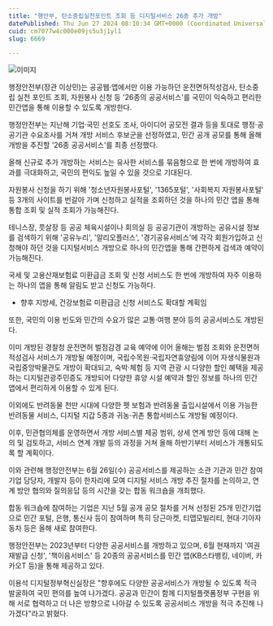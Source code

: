 ```yaml
---
title: "행안부, 탄소중립실천포인트 조회 등 디지털서비스 26종 추가 개방"
datePublished: Thu Jun 27 2024 08:10:34 GMT+0000 (Coordinated Universal Time)
cuid: cm7077w4c000e09js5u3j1yl1
slug: 6669

---
```



![이미지](https://cdn.hashnode.com/res/hashnode/image/upload/v1739261210776/9e0052ce-750b-43ec-916d-497c0c9618b3.jpeg)

행정안전부(장관 이상민)는 공공웹·앱에서만 이용 가능하던 운전면허적성검사, 탄소중립 실천 포인트 조회, 자원봉사 신청 등 '26종의 공공서비스'를 국민이 익숙하고 편리한 민간앱을 통해 이용할 수 있도록 개방한다.

행정안전부는 지난해 기업·국민 선호도 조사, 아이디어 공모전 결과 등을 토대로 행정·공공기관 수요조사를 거쳐 개방 서비스 후보군을 선정하였고, 민간 공개 공모를 통해 올해 개방을 추진할 '26종 공공서비스'를 최종 선정했다.

올해 신규로 추가 개방하는 서비스는 유사한 서비스를 묶음형으로 한 번에 개방하여 효과를 극대화하고, 국민의 편익도 높일 수 있을 것으로 기대된다.

자원봉사 신청을 하기 위해 '청소년자원봉사포털', '1365포털', '사회복지 자원봉사포털' 등 3개의 사이트를 번갈아 가며 신청하고 실적을 조회하던 것을 하나의 민간 앱을 통해 통합 조회 및 실적 조회가 가능해진다.

테니스장, 풋살장 등 공공 체육시설이나 회의실 등 공공기관이 개방하는 공유시설 정보를 검색하기 위해 '공유누리', '알리오플러스', '경기공유서비스'에 각각 회원가입하고 신청해야 하던 것을 디지털서비스 개방으로 하나의 민간앱을 통해 간편하게 검색과 예약이 가능해진다.

국세 및 고용산재보험료 미환급금 조회 및 신청 서비스도 한 번에 개방하여 자주 이용하는 하나의 앱을 통해 알림도 받고 신청도 가능하다.

* 향후 지방세, 건강보험료 미환급금 신청 서비스도 확대할 계획임

또한, 국민의 이용 빈도와 민간의 수요가 많은 교통·여행 분야 등의 공공서비스도 개방된다.

이미 개방된 경찰청 운전면허 벌점감경 교육 예약에 이어 올해는 벌점 조회와 운전면허 적성검사 서비스가 개방될 예정이며, 국립수목원·국립자연휴양림에 이어 자생식물원과 국립중앙박물관도 개방이 확대되고, 숙박·체험 등 지역 관광 시 다양한 할인 혜택을 제공하는 디지털관광주민증도 개방되어 다양한 휴양 시설 예약과 할인 정보를 하나의 민간 앱에서 편리하게 이용할 수 있게 된다.

이외에도 반려동물 천만 시대에 다양한 펫 보험과 반려동물 출입시설에서 이용 가능한 반려동물 서비스, 디지털 지갑 5종과 귀농·귀촌 통합서비스도 개방될 예정이다.

이후, 민관협의체를 운영하면서 개방 서비스별 제공 범위, 상세 연계 방안 등에 대해 논의 및 검토하고, 서비스 연계 개발 등의 과정을 거쳐 올해 하반기부터 서비스가 개통되도록 할 계획이다.

이와 관련해 행정안전부는 6월 26일(수) 공공서비스를 제공하는 소관 기관과 민간 참여기업 담당자, 개발자 등이 한자리에 모여 디지털 서비스 개방 추진 절차를 논의하고, 연계 방안 협의와 질의응답 등의 시간을 갖는 합동 워크숍을 개최했다.

합동 워크숍에 참여하는 기업은 지난 5월 공개 공모 절차를 거쳐 선정된 25개 민간기업으로 민간 포털, 은행, 통신사 등이 참여하며 특히 당근마켓, 티맵모빌리티, 현대·기아자동차 등은 올해 새로 참여한다.

행정안전부는 2023년부터 다양한 공공서비스를 개방하고 있으며, 6월 현재까지 '여권 재발급 신청', '책이음서비스' 등 20종의 공공서비스를 민간 앱(KB스타뱅킹, 네이버, 카카오T 등)을 통해 제공하고 있다.

이용석 디지털정부혁신실장은 "향후에도 다양한 공공서비스가 개방될 수 있도록 적극 발굴하여 국민 편의를 높여 나가겠다. 공공과 민간이 함께 디지털플랫폼정부 구현을 위해 서로 협력하고 더 나은 방향으로 나아갈 수 있도록 공공서비스 개방을 적극 추진해 나가겠다"라고 밝혔다.